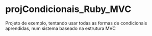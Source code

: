 # projCondicionais_Ruby_MVC


Projeto de exemplo, tentando usar todas as formas de 
condicionais aprendidas, num sistema baseado na estrutura MVC
